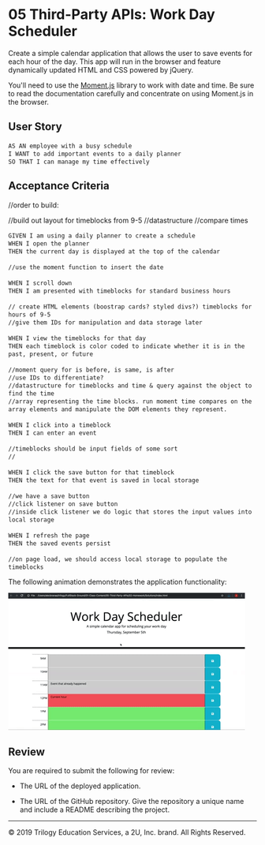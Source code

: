 # 05 Third-Party APIs: Work Day Scheduler

Create a simple calendar application that allows the user to save events for each hour of the day. This app will run in the browser and feature dynamically updated HTML and CSS powered by jQuery.

You'll need to use the [Moment.js](https://momentjs.com/) library to work with date and time. Be sure to read the documentation carefully and concentrate on using Moment.js in the browser.

## User Story

```
AS AN employee with a busy schedule
I WANT to add important events to a daily planner
SO THAT I can manage my time effectively
```

## Acceptance Criteria
//order to build: 

//build out layout for timeblocks from 9-5
//datastructure 
//compare times 


```
GIVEN I am using a daily planner to create a schedule
WHEN I open the planner
THEN the current day is displayed at the top of the calendar

//use the moment function to insert the date 

WHEN I scroll down
THEN I am presented with timeblocks for standard business hours

// create HTML elements (boostrap cards? styled divs?) timeblocks for hours of 9-5
//give them IDs for manipulation and data storage later 

WHEN I view the timeblocks for that day
THEN each timeblock is color coded to indicate whether it is in the past, present, or future

//moment query for is before, is same, is after
//use IDs to differentiate?
//datastructure for timeblocks and time & query against the object to find the time 
//array representing the time blocks. run moment time compares on the array elements and manipulate the DOM elements they represent.

WHEN I click into a timeblock
THEN I can enter an event

//timeblocks should be input fields of some sort
//

WHEN I click the save button for that timeblock
THEN the text for that event is saved in local storage

//we have a save button 
//click listener on save button 
//inside click listener we do logic that stores the input values into local storage 

WHEN I refresh the page
THEN the saved events persist

//on page load, we should access local storage to populate the timeblocks 

```

The following animation demonstrates the application functionality:

![day planner demo](./Assets/05-third-party-apis-homework-demo.gif)

## Review

You are required to submit the following for review:

* The URL of the deployed application.

* The URL of the GitHub repository. Give the repository a unique name and include a README describing the project.

- - -
© 2019 Trilogy Education Services, a 2U, Inc. brand. All Rights Reserved.
